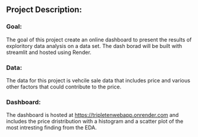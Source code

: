 ## Project Description:

### Goal:
The goal of this project create an online dashboard to present the results of exploritory data analysis on a data set.  The dash borad will be built with streamlit and hosted using Render.  

### Data:
The data for this project is vehcile sale data that includes price and various other factors that could contribute to the price.

### Dashboard:
The dashboard is hosted at https://tripletenwebapp.onrender.com and includes the price dristribution with a histogram and a scatter plot of the most intresting finding from the EDA.
